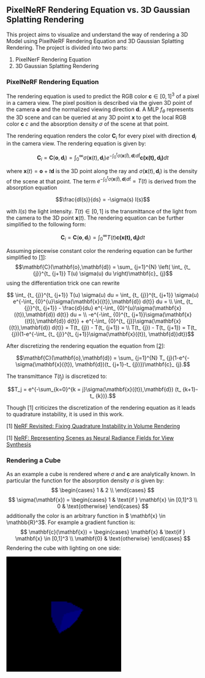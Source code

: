 ## PixelNeRF Rendering Equation vs. 3D Gaussian Splatting Rendering 
This project aims to visualize and understand the way of rendering a 3D Model using PixelNeRF Rendering Equation and 3D Gaussian Splatting Rendering. The project is divided into two parts:

1. PixelNerF Rendering Equation
2. 3D Gaussian Splatting Rendering

### PixelNeRF Rendering Equation

The rendering equation is used to predict the RGB color $\mathbf{c} \in [0,1]^{3}$ of a pixel in a camera view. The pixel position is described via the given 3D point of the camera $\mathbf{o}$ and the normalized viewing direction $\mathbf{d}$. 
A MLP $f_{\theta}$ represents the 3D scene and can be queried at any 3D point $\mathbf{x}$ to get the local RGB color $\mathbf{c}$ $c$ and the absorption density $\sigma$ of the scene at that point.

The rendering equation renders the color $\mathbf{C}_ {i}$ for every pixel with direction $\mathbf{d}_ {i}$ in the camera view. The rendering equation is given by:

$$\mathbf{C}_ {i} = \mathbf{C}(\mathbf{o},\mathbf{d}_ {i}) = \int_ {0}^{\infty} \sigma\left(\mathbf{x}(t),\mathbf{d}_ {i}\right)e^{-\int_ {0}^{t}\sigma(\mathbf{x}(\hat{t}),\mathbf{d}) d\hat{t}} \mathbf{c\left(\mathbf{x}(t),\mathbf{d}_ {i}\right)} dt$$

where $\mathbf{x}(t) = \mathbf{o} + t\mathbf{d}$ is the 3D point along the ray and $\sigma(\mathbf{x}(t),\mathbf{d}_ {i})$ is the density of the scene at that point. The term 
$e^{-\int_ {0}^{t}\sigma(\mathbf{x}(\hat{t}),\mathbf{d}) d\hat{t}} = T(t)$ is derived from the absorption equation 

$$\frac{dI(s)}{ds} = -\sigma(s) I(s)$$

 with $I(s)$ the light intensity. $T(t) \in [0,1]$ is the transmittance of the light from the camera to the 3D point $\mathbf{x}(t)$.
The rendering equation can be further simplified to the following form:

$$\mathbf{C}_ {i} = \mathbf{C}(\mathbf{o},\mathbf{d}_ {i}) = \int_ {0}^{\infty} T(t) \mathbf{c\left(\mathbf{x}(t),\mathbf{d}_ {i}\right)} dt$$

Assuming piecewise constant color the rendering equation can be further simplified to [[1]]((https://arxiv.org/abs/2310.20685)):
$$\mathbf{C}(\mathbf{o},\mathbf{d}) = \sum_ {j=1}^{N} \left( \int_ {t_ {j}}^{t_ {j+1}} T(u) \sigma(u) du \right)\mathbf{c}_ {j}$$
using the differentiation trick one can rewrite

$$ \int_ {t_ {j}}^{t_ {j+1}} T(u) \sigma(u) du =  \int_ {t_ {j}}^{t_ {j+1}} \sigma(u) e^{-\int_ {0}^{u}\sigma(\mathbf{x}({t}),\mathbf{d}) d{t}} du = \\ \int_ {t_ {j}}^{t_ {j+1}} - \frac{d}{du} e^{-\int_ {0}^{u}\sigma(\mathbf{x}({t}),\mathbf{d}) d{t}} du = \\ -e^{-\int_ {0}^{t_ {j+1}}\sigma(\mathbf{x}({t}),\mathbf{d}) d{t}} + e^{-\int_ {0}^{t_ {j}}\sigma(\mathbf{x}({t}),\mathbf{d}) d{t}} = T(t_ {j}) - T(t_ {j+1}) = \\
 T(t_ {j}) - T(t_ {j+1}) = T(t_ {j})(1-e^{-\int_ {t_ {j}}^{t_ {j+1}}\sigma(\mathbf{x}({t}), \mathbf{d})dt})$$

After discretizing the rendering equation the equation from [[2]](https://arxiv.org/pdf/2003.08934):

$$\mathbf{C}(\mathbf{o},\mathbf{d}) = \sum_ {j=1}^{N} T_ {j}(1-e^{-\sigma(\mathbf{x}({t}), \mathbf{d})(t_ {j+1}-t_ {j})})\mathbf{c}_ {j}.$$

The transmittance $T(t_ {j})$ is discretized to:

$$T_j = e^{-\sum_{k=0}^{k = j}\sigma(\mathbf{x}({t}),\mathbf{d}) (t_ {k+1}-t_ {k})}.$$

Though [1] criticizes the discretization of the rendering equation as it leads to quadrature instability, it is used in this work.

[1] [NeRF Revisited: Fixing Quadrature Instability in
Volume Rendering](https://arxiv.org/abs/2310.20685)

[1] [NeRF: Representing Scenes as
Neural Radiance Fields for View Synthesis](https://arxiv.org/pdf/2003.08934)

### Rendering a Cube

As an example a cube is rendered where $\sigma$ and $\mathbf{c}$ are analytically known. In particular the function for the absorption density $\sigma$ is given by:
$$
\begin{cases}
1 & 2 \\
\end{cases}
$$
$$
\sigma(\mathbf{x}) = \begin{cases}
1 & \text{if } \mathbf{x} \in [0,1]^3 \\
0 & \text{otherwise}
\end{cases}
$$
additionally the color is an arbitrary function in $ \mathbf{x} \in \mathbb{R}^3$. For example a gradient function is:
$$
\mathbf{c}(\mathbf{x}) = \begin{cases}
\mathbf{x} & \text{if } \mathbf{x} \in [0,1]^3 \\
\mathbf{0} & \text{otherwise}
\end{cases}
$$
Rendering the cube with lighting on one side:

<img src="cube.png" width="300" height="300">
